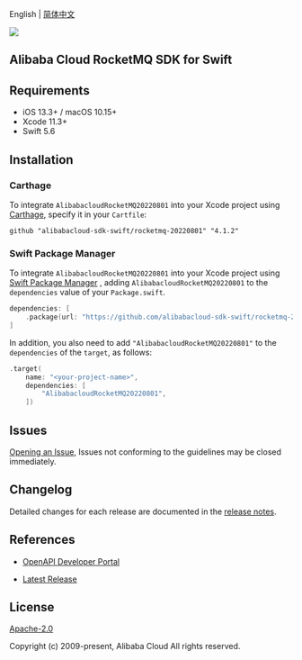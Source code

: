 English | [简体中文](README-CN.md)

![](https://aliyunsdk-pages.alicdn.com/icons/AlibabaCloud.svg)

## Alibaba Cloud RocketMQ SDK for Swift

## Requirements

- iOS 13.3+ / macOS 10.15+
- Xcode 11.3+
- Swift 5.6

## Installation

### Carthage

To integrate `AlibabacloudRocketMQ20220801` into your Xcode project using [Carthage](https://github.com/Carthage/Carthage), specify it in your `Cartfile`:

```ogdl
github "alibabacloud-sdk-swift/rocketmq-20220801" "4.1.2"
```

### Swift Package Manager

To integrate `AlibabacloudRocketMQ20220801` into your Xcode project using [Swift Package Manager](https://swift.org/package-manager/) , adding `AlibabacloudRocketMQ20220801` to the `dependencies` value of your `Package.swift`.

```swift
dependencies: [
    .package(url: "https://github.com/alibabacloud-sdk-swift/rocketmq-20220801.git", from: "4.1.2")
]
```

In addition, you also need to add `"AlibabacloudRocketMQ20220801"` to the `dependencies` of the `target`, as follows:

```swift
.target(
    name: "<your-project-name>",
    dependencies: [
        "AlibabacloudRocketMQ20220801",
    ])
```

## Issues

[Opening an Issue](https://github.com/alibabacloud-sdk-swift/rocketmq-20220801/issues/new), Issues not conforming to the guidelines may be closed immediately.

## Changelog

Detailed changes for each release are documented in the [release notes](./ChangeLog.txt).

## References

* [OpenAPI Developer Portal](https://next.api.alibabacloud.com/home)
- [Latest Release](https://github.com/alibabacloud-sdk-swift/rocketmq-20220801)

## License

[Apache-2.0](http://www.apache.org/licenses/LICENSE-2.0)

Copyright (c) 2009-present, Alibaba Cloud All rights reserved.
